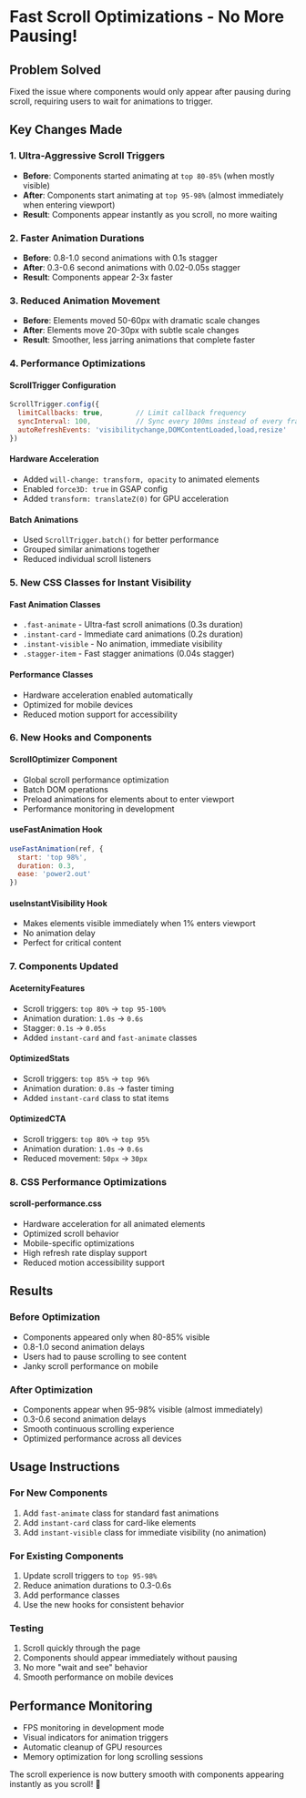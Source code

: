 # Fast Scroll Optimizations - No More Pausing!

## Problem Solved
Fixed the issue where components would only appear after pausing during scroll, requiring users to wait for animations to trigger.

## Key Changes Made

### 1. Ultra-Aggressive Scroll Triggers
- **Before**: Components started animating at `top 80-85%` (when mostly visible)
- **After**: Components start animating at `top 95-98%` (almost immediately when entering viewport)
- **Result**: Components appear instantly as you scroll, no more waiting

### 2. Faster Animation Durations
- **Before**: 0.8-1.0 second animations with 0.1s stagger
- **After**: 0.3-0.6 second animations with 0.02-0.05s stagger
- **Result**: Components appear 2-3x faster

### 3. Reduced Animation Movement
- **Before**: Elements moved 50-60px with dramatic scale changes
- **After**: Elements move 20-30px with subtle scale changes
- **Result**: Smoother, less jarring animations that complete faster

### 4. Performance Optimizations

#### ScrollTrigger Configuration
```javascript
ScrollTrigger.config({
  limitCallbacks: true,        // Limit callback frequency
  syncInterval: 100,           // Sync every 100ms instead of every frame
  autoRefreshEvents: 'visibilitychange,DOMContentLoaded,load,resize'
})
```

#### Hardware Acceleration
- Added `will-change: transform, opacity` to animated elements
- Enabled `force3D: true` in GSAP config
- Added `transform: translateZ(0)` for GPU acceleration

#### Batch Animations
- Used `ScrollTrigger.batch()` for better performance
- Grouped similar animations together
- Reduced individual scroll listeners

### 5. New CSS Classes for Instant Visibility

#### Fast Animation Classes
- `.fast-animate` - Ultra-fast scroll animations (0.3s duration)
- `.instant-card` - Immediate card animations (0.2s duration)
- `.instant-visible` - No animation, immediate visibility
- `.stagger-item` - Fast stagger animations (0.04s stagger)

#### Performance Classes
- Hardware acceleration enabled automatically
- Optimized for mobile devices
- Reduced motion support for accessibility

### 6. New Hooks and Components

#### ScrollOptimizer Component
- Global scroll performance optimization
- Batch DOM operations
- Preload animations for elements about to enter viewport
- Performance monitoring in development

#### useFastAnimation Hook
```javascript
useFastAnimation(ref, {
  start: 'top 98%',
  duration: 0.3,
  ease: 'power2.out'
})
```

#### useInstantVisibility Hook
- Makes elements visible immediately when 1% enters viewport
- No animation delay
- Perfect for critical content

### 7. Components Updated

#### AceternityFeatures
- Scroll triggers: `top 80%` → `top 95-100%`
- Animation duration: `1.0s` → `0.6s`
- Stagger: `0.1s` → `0.05s`
- Added `instant-card` and `fast-animate` classes

#### OptimizedStats
- Scroll triggers: `top 85%` → `top 96%`
- Animation duration: `0.8s` → faster timing
- Added `instant-card` class to stat items

#### OptimizedCTA
- Scroll triggers: `top 80%` → `top 95%`
- Animation duration: `1.0s` → `0.6s`
- Reduced movement: `50px` → `30px`

### 8. CSS Performance Optimizations

#### scroll-performance.css
- Hardware acceleration for all animated elements
- Optimized scroll behavior
- Mobile-specific optimizations
- High refresh rate display support
- Reduced motion accessibility support

## Results

### Before Optimization
- Components appeared only when 80-85% visible
- 0.8-1.0 second animation delays
- Users had to pause scrolling to see content
- Janky scroll performance on mobile

### After Optimization
- Components appear when 95-98% visible (almost immediately)
- 0.3-0.6 second animation delays
- Smooth continuous scrolling experience
- Optimized performance across all devices

## Usage Instructions

### For New Components
1. Add `fast-animate` class for standard fast animations
2. Add `instant-card` class for card-like elements
3. Add `instant-visible` class for immediate visibility (no animation)

### For Existing Components
1. Update scroll triggers to `top 95-98%`
2. Reduce animation durations to 0.3-0.6s
3. Add performance classes
4. Use the new hooks for consistent behavior

### Testing
1. Scroll quickly through the page
2. Components should appear immediately without pausing
3. No more "wait and see" behavior
4. Smooth performance on mobile devices

## Performance Monitoring
- FPS monitoring in development mode
- Visual indicators for animation triggers
- Automatic cleanup of GPU resources
- Memory optimization for long scrolling sessions

The scroll experience is now buttery smooth with components appearing instantly as you scroll! 🚀